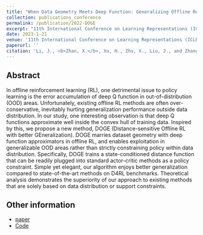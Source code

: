 ```yaml
---
title: "When Data Geometry Meets Deep Function: Generalizing Offline Reinforcement Learning"
collection: publications_conference
permalink: /publication/2022-DOGE
excerpt: "11th International Conference on Learning Representations (ICLR 2023)."
date: 2023-1-21
venue: '11th International Conference on Learning Representations (ICLR 2023).'
paperurl: ''
citation: 'Li, J., <b>Zhan, X.</b>, Xu, H., Zhu, X., Liu, J., and Zhang, Y. Q. When Data Geometry Meets Deep Function: Generalizing Offline Reinforcement Learning. In <i>11th International Conference on Learning Representations (ICLR 2023)</i>.'
---
```


Abstract
---

In offline reinforcement learning (RL), one detrimental issue to policy learning is the error accumulation of deep Q function in out-of-distribution (OOD) areas. Unfortunately, existing offline RL methods are often over-conservative, inevitably hurting generalization performance outside data distribution. In our study, one interesting observation is that deep Q functions approximate well inside the convex hull of training data. Inspired by this, we propose a new method, DOGE (Distance-sensitive Offline RL with better GEneralization). DOGE marries dataset geometry with deep function approximators in offline RL, and enables exploitation in generalizable OOD areas rather than strictly constraining policy within data distribution. Specifically, DOGE trains a state-conditioned distance function that can be readily plugged into standard actor-critic methods as a policy constraint. Simple yet elegant, our algorithm enjoys better generalization compared to state-of-the-art methods on D4RL benchmarks. Theoretical analysis demonstrates the superiority of our approach to existing methods that are solely based on data distribution or support constraints.

Other information
---
* [paper](https://openreview.net/forum?id=lMO7TC7cuuh)
* [Code](https://github.com/Facebear-ljx/DOGE)